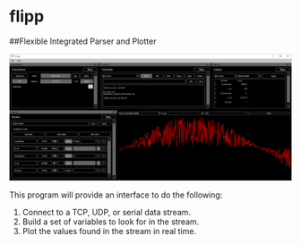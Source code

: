 flipp
==========

##Flexible Integrated Parser and Plotter

![flipp Screenshot - Windows 10](./window.png "2016-01-08")

This program will provide an interface to do the following:

1. Connect to a TCP, UDP, or serial data stream.
2. Build a set of variables to look for in the stream.
3. Plot the values found in the stream in real time.

